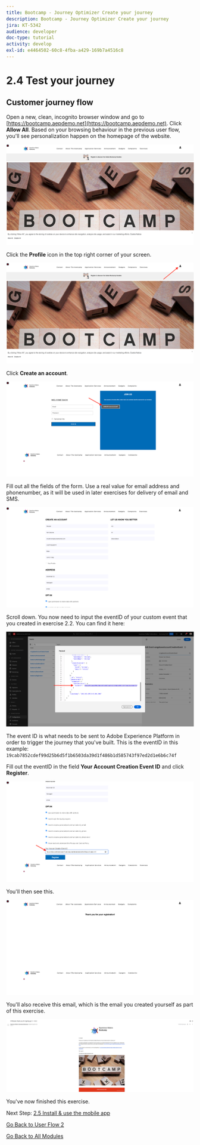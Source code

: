 ```yaml
---
title: Bootcamp - Journey Optimizer Create your journey
description: Bootcamp - Journey Optimizer Create your journey
jira: KT-5342
audience: developer
doc-type: tutorial
activity: develop
exl-id: e4464502-60c8-4fba-a429-169b7a4516c8
---
```

# 2.4 Test your journey

## Customer journey flow

Open a new, clean, incognito browser window and go to [https://bootcamp.aepdemo.net](https://bootcamp.aepdemo.net). Click **Allow All**. Based on your browsing behaviour in the previous user flow, you'll see personalization happen on the homepage of the website.

![DSN](./images/web8a.png)

Click the **Profile** icon in the top right corner of your screen.

![Demo](./images/web8b.png)

Click **Create an account**.
  
![Demo](./images/pv5.png)
  
Fill out all the fields of the form. Use a real value for email address and phonenumber, as it will be used in later exercises for delivery of email and SMS.
  
![Demo](./images/pv7a.png)
  
Scroll down. You now need to input the eventID of your custom event that you created in exercise 2.2. You can find it here:

![ACOP](./images/payloadeventID.png)

The event ID is what needs to be sent to Adobe Experience Platform in order to trigger the journey that you've built. This is the eventID in this example: `19cab7852cdef99d25b6d5f1b6503da39d1f486b1d585743f97ed2d1e6b6c74f`

Fill out the eventID in the field **Your Account Creation Event ID** and click **Register**.
  
![Demo](./images/pv8a.png)

You'll then see this.

![Demo](./images/pv9.png)

You'll also receive this email, which is the email you created yourself as part of this exercise.

![Demo](./images/pv10a.png)

You've now finished this exercise.

Next Step: [2.5 Install & use the mobile app](./ex5.md)

[Go Back to User Flow 2](./uc2.md)

[Go Back to All Modules](../../overview.md)
